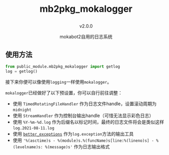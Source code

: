 # <p align="center">mb2pkg_mokalogger
<p align="center">v2.0.0
<p align="center">mokabot2自用的日志系统

## 使用方法

```python
from public_module.mb2pkg_mokalogger import getlog
log = getlog()
```

接下来你便可以像使用`logging`一样使用`mokalogger`。

`mokalogger`已经做好了以下预设置，你可以自行前往调整：

 - 使用 `TimedRotatingFileHandler` 作为日志文件handle，设置滚动周期为`midnight`
 - 使用 `StreamHandler` 作为控制台输出handle（可惜无法显示彩色日志）
 - 使用 `%Y-%m-%d.log` 作为后缀名以标记时间，最终的日志文件将会是类似这样`log.2021-08-11.log`
 - 使用 [`better_exceptions`](https://github.com/Qix-/better-exceptions) 作为`log.exception`方法的输出工具
 - 使用 `'%(asctime)s - %(module)s.%(funcName)s[line:%(lineno)s] - %(levelname)s: %(message)s'` 作为日志输出格式
